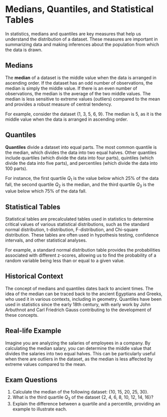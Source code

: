 # Medians, Quantiles, and Statistical Tables

In statistics, medians and quantiles are key measures that help us understand the distribution of a dataset. These measures are important in summarizing data and making inferences about the population from which the data is drawn.

## Medians

The **median** of a dataset is the middle value when the data is arranged in ascending order. If the dataset has an odd number of observations, the median is simply the middle value. If there is an even number of observations, the median is the average of the two middle values. The median is less sensitive to extreme values (outliers) compared to the mean and provides a robust measure of central tendency.

For example, consider the dataset {1, 3, 5, 6, 9}. The median is 5, as it is the middle value when the data is arranged in ascending order.

## Quantiles

**Quantiles** divide a dataset into equal parts. The most common quantile is the median, which divides the data into two equal halves. Other quantiles include quartiles (which divide the data into four parts), quintiles (which divide the data into five parts), and percentiles (which divide the data into 100 parts).

For instance, the first quartile $Q_{1}$ is the value below which 25% of the data fall, the second quartile $Q_{2}$ is the median, and the third quartile $Q_{3}$ is the value below which 75% of the data fall.

## Statistical Tables

Statistical tables are precalculated tables used in statistics to determine critical values of various statistical distributions, such as the standard normal distribution, t-distribution, F-distribution, and Chi-square distribution. These tables are often used in hypothesis testing, confidence intervals, and other statistical analyses.

For example, a standard normal distribution table provides the probabilities associated with different z-scores, allowing us to find the probability of a random variable being less than or equal to a given value.

## Historical Context

The concept of medians and quantiles dates back to ancient times. The idea of the median can be traced back to the ancient Egyptians and Greeks, who used it in various contexts, including in geometry. Quantiles have been used in statistics since the early 18th century, with early work by John Arbuthnot and Carl Friedrich Gauss contributing to the development of these concepts.

## Real-life Example

Imagine you are analyzing the salaries of employees in a company. By calculating the median salary, you can determine the middle value that divides the salaries into two equal halves. This can be particularly useful when there are outliers in the dataset, as the median is less affected by extreme values compared to the mean.

## Exam Questions
1. Calculate the median of the following dataset: {10, 15, 20, 25, 30}.
2. What is the third quartile $Q_{3}$ of the dataset {2, 4, 6, 8, 10, 12, 14, 16}?
3. Explain the difference between a quartile and a percentile, providing an example to illustrate each.